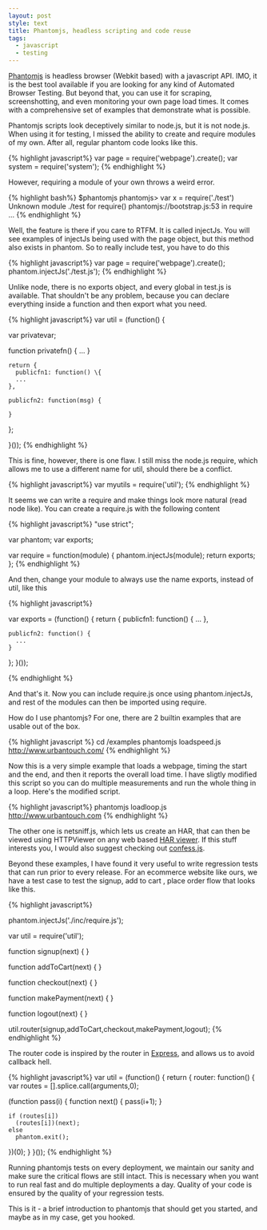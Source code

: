 ```yaml
---
layout: post
style: text
title: Phantomjs, headless scripting and code reuse
tags: 
  - javascript
  - testing
---
```


[Phantomjs](http://phantomjs.org) is headless browser (Webkit based) with a javascript API. IMO, it is the best tool available if you are looking for any kind of Automated Browser Testing. But beyond that, you can use it for scraping, screenshotting, and even monitoring your own page load times. It comes with a comprehensive set of examples that demonstrate what is possible.

Phantomjs scripts look deceptively similar to node.js, but it is not node.js. When using it for testing, I missed the ability to create and require modules of my own. After all, regular phantom code looks like this.

{% highlight javascript%}
var page = require('webpage').create();
var system = require('system');
{% endhighlight %}

However, requiring a module of your own throws a weird error.

{% highlight bash%}
$phantomjs
phantomjs> var x = require('./test')
Unknown module ./test for require()
  phantomjs://bootstrap.js:53 in require
  ...
{% endhighlight %}

Well, the feature is there if you care to RTFM. It is called injectJs. You will see examples of injectJs being used with the page object, but this method also exists in phantom. So to really include test, you have to do this

{% highlight javascript%}
var page = require('webpage').create();
phantom.injectJs('./test.js');
{% endhighlight %}

Unlike node, there is no exports object, and every global in test.js is available. That shouldn't be any problem, because you can declare everything inside a function and then export what you need.

{% highlight javascript%}
var util = (function() {

  var privatevar;
  
  function privatefn() {
   ...
  }
 
    return {
      publicfn1: function() \{
      ...
    },

    publicfn2: function(msg) {

    }
  }; 

}());
{% endhighlight %}

This is fine, however, there is one flaw. I still miss the node.js require, which allows me to use a different name for util, should there be a conflict.

{% highlight javascript%}
var myutils = require('util');
{% endhighlight %}

It seems we can write a require and make things look more natural (read node like). You can create a require.js with the following content

{% highlight javascript%}
"use strict";

var phantom;
var exports;

var require = function(module) {
  phantom.injectJs(module);
  return exports;
};
{% endhighlight %}

And then, change your module to always use the name exports, instead of util, like this

{% highlight javascript%}

var exports = (function() {
  return {
    publicfn1: function() {
      ...
    },

    publicfn2: function() {
      ...
    }
  };
}());

{% endhighlight %}

And that's it. Now you can include require.js once using phantom.injectJs, and rest of the modules can then be imported using require.

How do I use phantomjs? For one, there are 2 builtin examples that are usable out of the box. 

{% highlight javascript %}
cd <Phantom Download Dir>/examples
phantomjs loadspeed.js http://www.urbantouch.com/
{% endhighlight %}

Now this is a very simple example that loads a webpage, timing the start and the end, and then it reports the overall load time. I have sligtly modified this script so you can do multiple measurements and run the whole thing in a loop. Here's the modified script.

<script src="https://gist.github.com/2993032.js"> </script>

{% highlight javascript%}
phantomjs loadloop.js http://www.urbantouch.com
{% endhighlight %}

The other one is netsniff.js, which lets us create an HAR, that can then be viewed using HTTPViewer on any web based [HAR viewer](http://softwareishard.com/har/viewer/). If this stuff interests you, I would also suggest checking out [confess.js](https://github.com/jamesgpearce/confess).

Beyond these examples, I have found it very useful to write regression tests that can run prior to every release. For an ecommerce website like ours, we have a test case to test the signup, add to cart , place order flow that looks like this.

{% highlight javascript%}

phantom.injectJs('./inc/require.js');

var util = require('util');

function signup(next) {
}

function addToCart(next) {
}

function checkout(next) {
}

function makePayment(next) {
}

function logout(next) {
}

util.router(signup,addToCart,checkout,makePayment,logout);
{% endhighlight %}


The router code is inspired by the router in [Express](http://expressjs.com), and allows us to avoid callback hell.

{% highlight javascript%}
var util = (function() {
  return { 
  router: function() {
  var routes = [].splice.call(arguments,0);

  (function pass(i) {
    function next() {
      pass(i+1);
    }

    if (routes[i])
      (routes[i])(next);
    else
      phantom.exit();
  })(0);
  }
}());
{% endhighlight %}

Running phantomjs tests on every deployment, we maintain our sanity and make sure the critical flows are still intact. This is necessary when you want to run real fast and do multiple deployments a day. Quality of your code is ensured by the quality of your regression tests.

This is it - a brief introduction to phantomjs that should get you started, and maybe as in my case, get you hooked.
